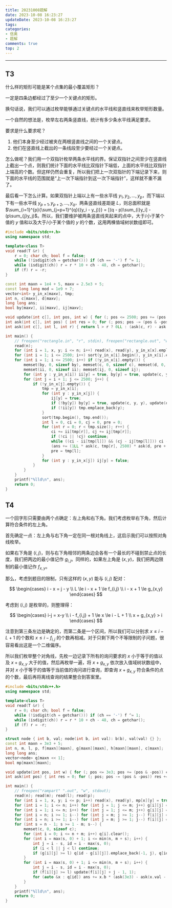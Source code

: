 ```yaml
---
title: 20231008题解
date: 2023-10-08 16:23:27
updateDate: 2023-10-08 16:23:27
tags:
categories:
- 信奥
- 题解
comments: true
top: 2
---
```

---
<!--more-->


## T3

什么样的矩形可能是某个点集的最小覆盖矩形？

一定是四条边都经过了至少一个关键点的矩形。

换句话说，我们可以通过枚举能够通过关键点的水平线和竖直线来枚举矩形数量。

一个自然的想法是，枚举左右两条竖直线，统计有多少条水平线满足要求。

要求是什么要求呢？

1. 他们本身至少经过被夹在两根竖直线之间的一个关键点。
2. 他们在竖直线上截出的一条线段至少要经过一个关键点。

怎么做呢？我们用一个双指针枚举两条水平线的界。保证双指针之间至少在竖直线上截出一个点，则我们统计下面的水平线比双指针下端低，上面的水平线比双指针上端高的个数。但这样仍然会重复，所以我们把上一次双指针的下端记录下来，则下面的水平线的范围就是“上一次下端指针到这一次下端指针”，这样就不重不漏了。

最后看一下怎么计算。如果双指针上端以上有一些水平线 $y_1,y_2,...,y_p$，而下端以下有一些水平线 $y_{p+1},y_{p+2},...,y_q$，两条竖直线差距是 $L$，则总面积就是 $\sum_{i=1}^{p}{\sum_{j=p+1}^{q}{(y_i - y_j)}} = [(q - p)\sum_{i}y_i] - (p\sum_{j}y_j)$。所以，我们要维护被两条竖直线夹起来的点中，大于/小于某个值的 $y$ 值和以及大于/小于某个值的 $y$ 的个数，这用两棵值域树状数组即可。

```cpp
#include <bits/stdc++.h>
using namespace std;

template<class T>
void read(T &r) {
    r = 0; char ch; bool f = false;
    while (!isdigit(ch = getchar())) if (ch == '-') f ^= 1;
    while (isdigit(ch)) r = r * 10 + ch - 48, ch = getchar();
    if (f) r = -r;
}

const int maxn = 1e4 + 5, maxv = 2.5e3 + 5;
const long long mod = 1e9 + 7;
vector<int> y_in_x[maxv], tmp;
int n, c[maxv], d[maxv];
long long ans;
bool by[maxv], ii[maxv], ij[maxv];

void update(int c[], int pos, int w) { for (; pos <= 2500; pos += (pos & -pos)) c[pos] += w; }
int ask(int c[], int pos) { int res = 0; for (; pos; pos -= (pos & -pos)) res += c[pos]; return res; }
int ask(int c[], int l, int r) { return l > r ? 0LL : (ask(c, r) - ask(c, l - 1)); }

int main() {
    // freopen("rectangle.in", "r", stdin), freopen("rectangle.out", "w", stdout);
    read(n);
    for (int i = 1, x, y; i <= n; i++) read(x), read(y), y_in_x[x].emplace_back(y);
    for (int i = 1; i <= 2500; i++) sort(y_in_x[i].begin(), y_in_x[i].end());
    for (int i = 1; i <= 2500; i++) if (!y_in_x[i].empty()) {
        memset(by, 0, sizeof by), memset(c, 0, sizeof c), memset(d, 0, sizeof d);
        memset(ii, 0, sizeof ii); memset(ij, 0, sizeof ij);
        for (int y : y_in_x[i]) ii[y] = true, by[y] = true, update(c, y, y), update(d, y, 1);
        for (int j = i + 1; j <= 2500; j++) {
            if (!y_in_x[j].empty()) {
                tmp = y_in_x[i];
                for (int y : y_in_x[j]) {
                    ij[y] = true;
                    if (!by[y]) by[y] = true, update(c, y, y), update(d, y, 1);
                    if (!ii[y]) tmp.emplace_back(y);
                }
                sort(tmp.begin(), tmp.end());
                int l = 0, ci = 0, cj = 0, pre = 0;
                for (int r = 0; r < tmp.size(); r++) {
                    ci += ii[tmp[r]], cj += ij[tmp[r]];
                    if (!ci || !cj) continue;
                    while ((ci - ii[tmp[l]]) && (cj - ij[tmp[l]])) ci -= ii[tmp[l]], cj -= ij[tmp[l]], l++;
                    (ans += (1LL * ask(c, tmp[r], 2500) * ask(d, pre + 1, tmp[l]) - 1LL * ask(d, tmp[r], 2500) * ask(c, pre + 1, tmp[l])) % mod * (j - i)) %= mod;
                    pre = tmp[l];
                }
                for (int y : y_in_x[j]) ij[y] = false;
            }
        }
    }
    printf("%lld\n", ans);
    return 0;
}
```

## T4

一个回字形只需要由两个点确定：左上角和右下角。我们考虑枚举右下角，然后计算符合条件的左上角。

首先确定一点：左上角与右下角一定在同一根对角线上，这启示我们可以按照对角线枚举。

如果右下角是 $(i, j)$，则与右下角相邻的两条边会各有一个最长的不碰到禁止点的长度，我们把两边的最小值记作 $g_{i,j}$。同样的，如果左上角是 $(x,y)$，我们把两边限制的最小值记作 $f_{x,y}$。

那么，考虑到题目的限制，只有这样的 $(x,y)$ 能与 $(i, j)$ 配对：

$$
\begin{cases}
i - x = j - y \\
L \le i - x + 1 \le f_{i,j} \\
i - x + 1 \le g_{x,y}
\end{cases}
$$

考虑到 $(i, j)$ 是枚举的，则整理得：

$$
\begin{cases}
i-j = x-y \\
i - f_{i,j} + 1 \le x \le i - L + 1 \\
x + g_{x,y} > i
\end{cases}
$$

注意到第三条左边是确定的，而第二条是一个区间，所以我们可以分别求 $x\le i-L+1$ 的个数和 $x \le i - f_{i,j}$ 的个数再相减。对于只剩下两个不等限制的子问题，很容易看出这是一个二维偏序。

所以我们枚举整个对角线，先枚一边记录下所有的询问要求的 $x$ 小于等于的值以及 $x+g_{x,y}$ 大于的值，然后再枚举一遍，将 $x+g_{x,y}$ 依次放入值域树状数组中，并对 $x$ 小于等于的值等于当前值的询问进行查询，即查询 $x+g_{x,y}$ 符合条件的点的个数，最后再将离线查询的结果整合到答案里。

```cpp
#include <bits/stdc++.h>
using namespace std;

template<class T>
void read(T &r) {
    r = 0; char ch; bool f = false;
    while (!isdigit(ch = getchar())) if (ch == '-') f ^= 1;
    while (isdigit(ch)) r = r * 10 + ch - 48, ch = getchar();
    if (f) r = -r;
}

struct node { int b, val; node(int b, int val): b(b), val(val) {} };
const int maxn = 3e3 + 5;
int n, m, l, p, f[maxn][maxn], g[maxn][maxn], h[maxn][maxn], c[maxn];
long long ans;
vector<node> q[maxn << 1];
bool mp[maxn][maxn];

void update(int pos, int w) { for (; pos <= 3e3; pos += (pos & -pos)) c[pos] += w; }
int ask(int pos) { int res = 0; for (; pos; pos -= (pos & -pos)) res += c[pos]; return res; }

int main() {
    // freopen("rampart" ".out", "w", stdout);
    read(n); read(m); read(l); read(p);
    for (int i = 1, x, y; i <= p; i++) read(x), read(y), mp[x][y] = true;
    for (int i = 1; i <= n; i++) for (int j = 1; j <= m; j++) g[i][j] = (mp[i][j] ? 0 : g[i][j - 1] + 1), h[i][j] = (mp[i][j] ? 0 : h[i - 1][j] + 1);
    for (int i = 1; i <= n; i++) for (int j = 1; j <= m; j++) g[i][j] = min(g[i][j], h[i][j]);
    for (int i = n; i >= 1; i--) for (int j = m; j >= 1; j--) f[i][j] = (mp[i][j] ? 0 : f[i][j + 1] + 1), h[i][j] = (mp[i][j] ? 0 : h[i + 1][j] + 1);
    for (int i = n; i >= 1; i--) for (int j = m; j >= 1; j--) f[i][j] = min(f[i][j], h[i][j]);
    for (int s = n - 1; s >= 1 - m; s--) {
        memset(c, 0, sizeof c);
        for (int i = 0; i <= n + m; i++) q[i].clear();
        for (int i = max(s, 0) + 1; i <= min(n, m + s); i++) {
            int j = i - s, id = i - max(s, 0);
            if (i < l || j < l) continue;
            if (g[i][j] >= l) q[id - g[i][j]].emplace_back(-1, j), q[id - l + 1].emplace_back(1, j);
        }
        for (int i = max(s, 0) + 1; i <= min(n, m + s); i++) {
            int j = i - s, id = i - max(s, 0);
            if (f[i][j] >= l) update(f[i][j] + j - 1, 1);
            for (auto &x : q[id]) ans += x.b * (ask(3e3) - ask(x.val - 1));
        }
    }
    printf("%lld\n", ans);
    return 0;
}
```